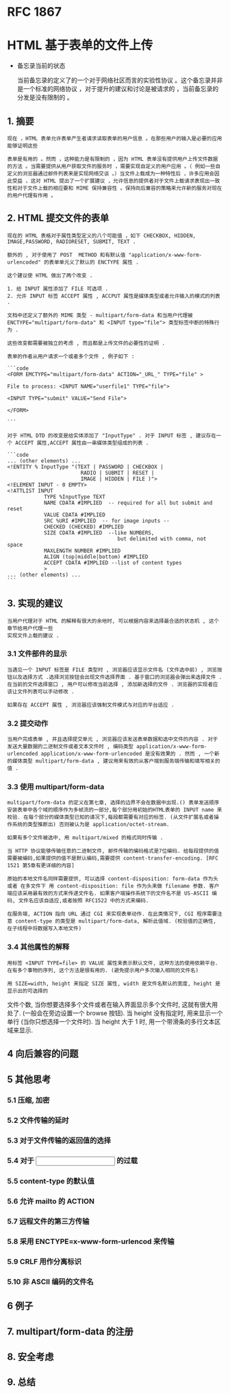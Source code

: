 # RFC 1867  
# HTML 基于表单的文件上传

- 备忘录当前的状态
	
	当前备忘录的定义了的一个对于网络社区而言的实验性协议 。这个备忘录并非是一个标准的网络协议 ，对于提升的建议和讨论是被请求的 ，当前备忘录的分发是没有限制的 。

## 1. 摘要

	现在 ，HTML 表单允许表单产生者请求读取表单的用户信息 。在那些用户的输入是必要的应用能够证明这些

	表单是有用的 。然而 ，这种能力是有限制的 ，因为 HTML 表单没有提供用户上传文件数据的方法 。当需要提供从用户获取文件的服务时 ，需要实现自定义的用户应用 。（ 例如一些自定义的浏览器通过邮件列表来是实现网络交谈 。）当文件上载成为一种特性后 ，许多应用会因此受益 ，这对 HTML 提出了一个扩展建议 ，允许信息的提供者对于文件上载请求表现出一致性和对于文件上载的相应要和 MIME 保持兼容性 。保持向后兼容的策略来允许新的服务对现在的用户代理有作用 。

## 2. HTML 提交文件的表单

	现在的 HTML 表格对于属性类型定义的八个可能值 ，如下 CHECKBOX, HIDDEN, IMAGE,PASSWORD, RADIORESET, SUBMIT, TEXT .

	额外的 , 对于使用了 POST  METHOD 和有默认值 "application/x-www-form-urlencoded" 的表单单元义了默认的 ENCTYPE 属性 .
		
	这个建议使 HTML 做出了两个改变 .
	
	1. 给 INPUT 属性添加了 FILE 可选项 .
	2. 允许 INPUT 标签 ACCEPT 属性 , ACCPUT 属性是媒体类型或者允许输入的模式的列表 .

	文档中还定义了额外的 MIME 类型 - multipart/form-data 和当用户代理被 
	ENCTYPE="multipart/form-data" 和 <INPUT type="file"> 类型标签中断的特殊行为 .

	这些改变都需要被独立的考虑 , 而且都是上传文件的必要性的证明 . 

	表单的作者从用户请求一个或者多个文件 , 例子如下 :
	
	```code
	<FORM EMCTYPE="multipart/form-data" ACTION="_URL_" TYPE="file" >

	File to process: <INPUT NAME="userfile1" TYPE="file">

	<INPUT TYPE="submit" VALUE="Send File">

	</FORM>

	```
	
	对于 HTML DTD 的改变是给实体添加了 "InputType" . 对于 INPUT 标签 , 建议存在一个 ACCEPT 属性,ACCEPT 属性由一串媒体类型组成的列表 .

	```code
	... (other elements) ...
	<!ENTITY % InputType "(TEXT | PASSWORD | CHECKBOX |
							RADIO | SUBMIT | RESET |
							IMAGE | HIDDEN | FILE )">
	<!ELEMENT INPUT - 0 EMPTY>
	<!ATTLIST INPUT
				TYPE %InputType TEXT
				NAME CDATA #IMPLIED  -- required for all but submit and reset
				VALUE CDATA #IMPLIED
				SRC %URI #IMPLIED  -- for image inputs --
				CHECKED (CHECKED) #IMPLIED
				SIZE CDATA #IMPLIED  --like NUMBERS,
										but delimited with comma, not space
				MAXLENGTH NUMBER #IMPLIED
				ALIGN (top|middle|bottom) #IMPLIED
				ACCEPT CDATA #IMPLIED --list of content types
				>
	... (other elements) ...
	```
## 3. 实现的建议
	
	当用户代理对于 HTML 的解释有很大的余地时, 可以根据内容来选择最合适的状态机 , 这个章节给用户代理一些
	实现文件上载的建议 .
	
### 3.1 文件部件的显示 
 
 	当遇见一个 INPUT 标签是 FILE 类型时 , 浏览器应该显示文件名 (文件选中前) , 浏览按钮以及选择方式 .选择浏览按钮会出现文件选择界面 . 基于窗口的浏览器会弹出来选择文件 . 在当前的文件选择窗口 , 用户可以修改当前选择 , 添加新选择的文件 . 浏览器的实现者应该让文件列表可以手动修改 .

	如果存在 ACCEPT 属性 , 浏览器应该强制文件模式与对应的平台适应 .
	
### 3.2 提交动作

 	当用户完成表单 , 并且选择提交单元 , 浏览器应该发送表单数据和选中文件的内容 . 对于发送大量数据的二进制文件或者文本文件时 , 编码类型 application/x-www-form-urlencoded application/x-www-form-urlencoded 是没有效果的 . 然而 , 一个新的媒体类型 multipart/form-data , 建议用来有效的从客户端到服务端传输和填写相关的值 .

### 3.3 使用 multipart/form-data 

	multipart/form-data 的定义在第七章, 选择的边界不会在数据中出现.() 表单发送顺序安装表单中各个域的顺序作为多帧流的一部分,每个部分用初始的HTML表单的 INPUT name 来校验. 在每个部分的媒体类型已知的请况下,每段都需要有对应的标签. (从文件扩展名或者操作系统的类型推断出) 否则被认为是 application/octet-stream. 
		
	如果有多个文件被选中, 用 multipart/mixed 的格式同时传输 .
	
	当 HTTP 协议能够传输任意的二进制文件, 邮件传输的编码格式是7位编码. 给每段提供的值需要被编码,如果提供的值不是默认编码,需要提供 content-transfer-encoding. [RFC 1521 第5章有更详细的内容]
		
	原始的本地文件名同样需要提供, 可以选择 content-disposition: form-data 作为头或者 在多文件下 用 content-disposition: file 作为头来做 filename 参数. 客户端应该采用最有效的方式来传递文件名. 如果客户端操作系统下的文件名不是 US-ASCII 编码, 文件名应该自适应,或者按照 RFC1522 中的方式来编码. 
	
	在服务端, ACTION 指向 URL 通过 CGI 来实现表单动作. 在此类情况下, CGI 程序需要注意 content-type 的类型是 multipart/form-data, 解析此值域. (校验值的正确性, 在子线程中将数据写入本地文件)

### 3.4 其他属性的解释

	用标签 <INPUT TYPE=file> 的 VALUE 属性来表示默认文件, 这种方法的使用依赖平台. 在有多个事物的序列, 这个方法是很有用的. (避免提示用户多次输入相同的文件名) 
		
	用 SIZE=width, height 来指定 SIZE 属性, width 是文件名默认的宽度, height 是显示出的可选择的
文件个数, 当你想要选择多个文件或者在输入界面显示多个文件时, 这就有很大用处了. (一般会在旁边设置一个 browse 按钮). 当 height 没有指定时, 用来显示一个单行 (当你只想选择一个文件时). 当 height 大于 1 时, 用一个带滑条的多行文本区域来显示. 
		
## 4 向后兼容的问题

## 5 其他思考

### 5.1 压缩, 加密

### 5.2 文件传输的延时

### 5.3 对于文件传输的返回值的选择

### 5.4 对于 <INPUT> 的过载

### 5.5 content-type 的默认值

### 5.6 允许 mailto 的 ACTION 

### 5.7 远程文件的第三方传输

### 5.8 采用 ENCTYPE=x-www-form-urlencod 来传输

### 5.9 CRLF 用作分离标识

### 5.10 非 ASCII 编码的文件名

## 6 例子

## 7. multipart/form-data 的注册

## 8. 安全考虑

## 9. 总结

